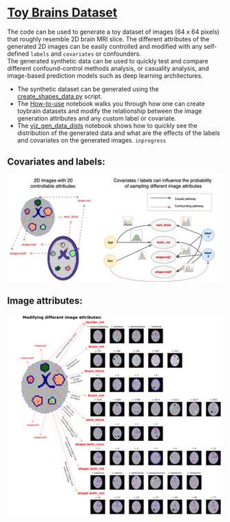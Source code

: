 # [Toy Brains Dataset](https://github.com/RoshanRane/toybrains) 

The code can be used to generate a toy dataset of images (64 x 64 pixels) that roughly resemble 2D brain MRI slice.
The different attributes of the generated 2D images can be easily controlled and modified with any self-defined `labels` and `covariates` or confounders.  
The generated synthetic data can be used to quickly test and compare different confound-control methods analysis, or casuality analysis, and image-based prediction models such as deep learning architectures.

- The synthetic dataset can be generated using the [create_shapes_data.py](create_toybrains.py) script.
- The [How-to-use](docs/How-to-use.ipynb) notebook walks you through how one can create toybrain datasets and modify the relationship between the image generation attributes and any custom label or covariate.
- The [viz_gen_data_dists](viz_data_dists.ipynb) notebook shows how to quickly see the distribution of the generated data and what are the effects of the labels and covariates on the generated images. `inprogress`

## Covariates and labels:
![Illustration of the dataset](docs/toybrains_illustration.png)

## Image attributes:
![Modifying different attributes of the image](docs/toybrains.png)
